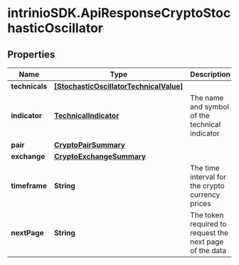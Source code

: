 # intrinioSDK.ApiResponseCryptoStochasticOscillator

## Properties
Name | Type | Description | Notes
------------ | ------------- | ------------- | -------------
**technicals** | [**[StochasticOscillatorTechnicalValue]**](StochasticOscillatorTechnicalValue.md) |  | [optional] 
**indicator** | [**TechnicalIndicator**](TechnicalIndicator.md) | The name and symbol of the technical indicator | [optional] 
**pair** | [**CryptoPairSummary**](CryptoPairSummary.md) |  | [optional] 
**exchange** | [**CryptoExchangeSummary**](CryptoExchangeSummary.md) |  | [optional] 
**timeframe** | **String** | The time interval for the crypto currency prices | [optional] 
**nextPage** | **String** | The token required to request the next page of the data | [optional] 



